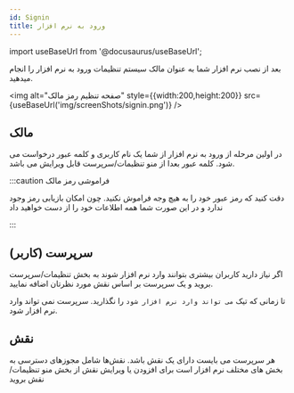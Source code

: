 ```yaml
---
id: Signin
title: ورود به نرم افزار
---
```


import useBaseUrl from '@docusaurus/useBaseUrl';

بعد از نصب نرم افزار شما به عنوان مالک سیستم تنظیمات ورود به نرم افزار را انجام میدهید.

<img alt="صفحه تنظیم رمز مالک" style={{width:200,height:200}} src={useBaseUrl('img/screenShots/signin.png')} />

## مالک

در اولین مرحله از ورود به نرم افزار از شما یک نام کاربری و کلمه عبور درخواست می شود.
کلمه عبور بعدا از منو تنظیمات/سرپرست قابل ویرایش می باشد.

:::caution فراموشی رمز مالک

دقت کنید که رمز عبور خود را به هیچ وجه فراموش نکنید. چون امکان بازیابی رمز وجود ندارد و در این صورت شما همه اطلاعات خود را از دست خواهید داد

:::

## سرپرست (کاربر)

اگر نیاز دارید کاربران بیشتری بتوانند وارد نرم افزار شوند به بخش تنظیمات/سرپرست بروید و یک سرپرست بر اساس نقش مورد نظرتان اضافه نمایید.

تا زمانی که تیک `می تواند وارد نرم افزار شود` را نگذارید. سرپرست نمی تواند وارد نرم افزار شود.

## نقش

هر سرپرست می بایست دارای یک نقش باشد. نقش‌ها شامل مجوزهای دسترسی به بخش های مختلف نرم افزار است
برای افزودن یا ویرایش نقش از بخش منو تنظیمات/نقش بروید
